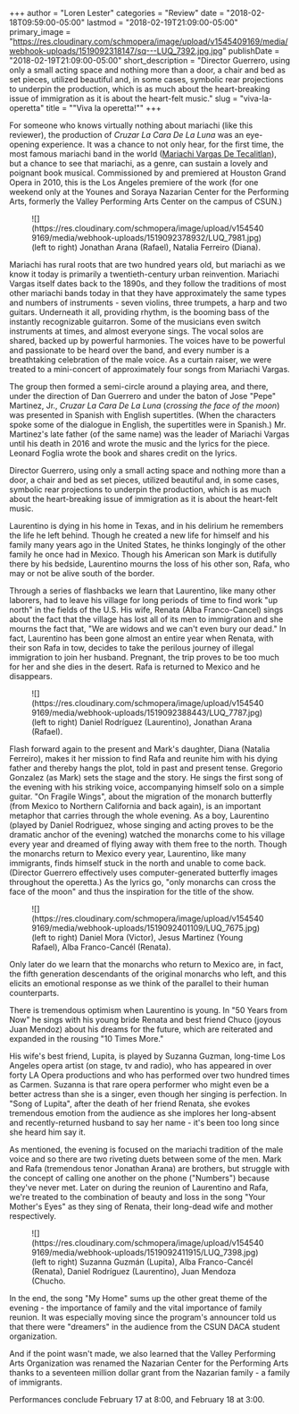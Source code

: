 +++
author = "Loren Lester"
categories = "Review"
date = "2018-02-18T09:59:00-05:00"
lastmod = "2018-02-19T21:09:00-05:00"
primary_image = "https://res.cloudinary.com/schmopera/image/upload/v1545409169/media/webhook-uploads/1519092318147/sq---LUQ_7392.jpg.jpg"
publishDate = "2018-02-19T21:09:00-05:00"
short_description = "Director Guerrero, using only a small acting space and nothing more than a door, a chair and bed as set pieces, utilized beautiful and, in some cases, symbolic rear projections to underpin the production, which is as much about the heart-breaking issue of immigration as it is about the heart-felt music."
slug = "viva-la-operetta"
title = "&quot;Viva la operetta!&quot;"
+++

For someone who knows virtually nothing about mariachi (like this reviewer), the production of *Cruzar La Cara De La Luna* was an eye-opening experience. It was a chance to not only hear, for the first time, the most famous mariachi band in the world ([Mariachi Vargas De Tecalitlan](https://www.youtube.com/watch?v=8NWSWg7c0Ec)), but a chance to see that mariachi, as a genre, can sustain a lovely and poignant book musical. Commissioned by and premiered at Houston Grand Opera in 2010, this is the Los Angeles premiere of the work (for one weekend only at the Younes and Soraya Nazarian Center for the Performing Arts, formerly the Valley Performing Arts Center on the campus of CSUN.)

<figure data-type="image">
![](https://res.cloudinary.com/schmopera/image/upload/v1545409169/media/webhook-uploads/1519092378932/LUQ_7981.jpg)
<figcaption>(left to right) Jonathan Arana (Rafael), Natalia Ferreiro (Diana).</figcaption>
</figure>

Mariachi has rural roots that are two hundred years old, but mariachi as we know it today is primarily a twentieth-century urban reinvention. Mariachi Vargas itself dates back to the 1890s, and they follow the traditions of most other mariachi bands today in that they have approximately the same types and numbers of instruments - seven violins, three trumpets, a harp and two guitars. Underneath it all, providing rhythm, is the booming bass of the instantly recognizable guitarron. Some of the musicians even switch instruments at times, and almost everyone sings. The vocal solos are shared, backed up by powerful harmonies. The voices have to be powerful and passionate to be heard over the band, and every number is a breathtaking celebration of the male voice. As a curtain raiser, we were treated to a mini-concert of approximately four songs from Mariachi Vargas.

The group then formed a semi-circle around a playing area, and there, under the direction of Dan Guerrero and under the baton of Jose "Pepe" Martinez, Jr., *Cruzar La Cara De La Luna* (*crossing the face of the moon*) was presented in Spanish with English supertitles. (When the characters spoke some of the dialogue in English, the supertitles were in Spanish.) Mr. Martinez's late father (of the same name) was the leader of Mariachi Vargas until his death in 2016 and wrote the music and the lyrics for the piece. Leonard Foglia wrote the book and shares credit on the lyrics.

Director Guerrero, using only a small acting space and nothing more than a door, a chair and bed as set pieces, utilized beautiful and, in some cases, symbolic rear projections to underpin the production, which is as much about the heart-breaking issue of immigration as it is about the heart-felt music.

Laurentino is dying in his home in Texas, and in his delirium he remembers the life he left behind. Though he created a new life for himself and his family many years ago in the United States, he thinks longingly of the other family he once had in Mexico. Though his American son Mark is dutifully there by his bedside, Laurentino mourns the loss of his other son, Rafa, who may or not be alive south of the border.

Through a series of flashbacks we learn that Laurentino, like many other laborers, had to leave his village for long periods of time to find work "up north" in the fields of the U.S. His wife, Renata (Alba Franco-Cancel) sings about the fact that the village has lost all of its men to immigration and she mourns the fact that, "We are widows and we can't even bury our dead." In fact, Laurentino has been gone almost an entire year when Renata, with their son Rafa in tow, decides to take the perilous journey of illegal immigration to join her husband. Pregnant, the trip proves to be too much for her and she dies in the desert. Rafa is returned to Mexico and he disappears.

<figure data-type="image">
![](https://res.cloudinary.com/schmopera/image/upload/v1545409169/media/webhook-uploads/1519092388443/LUQ_7787.jpg)
<figcaption>(left to right) Daniel Rodríguez (Laurentino), Jonathan Arana (Rafael).</figcaption>
</figure>

Flash forward again to the present and Mark's daughter, Diana (Natalia Ferreiro), makes it her mission to find Rafa and reunite him with his dying father and thereby hangs the plot, told in past and present tense.
Gregorio Gonzalez (as Mark) sets the stage and the story. He sings the first song of the evening with his striking voice, accompanying himself solo on a simple guitar. "On Fragile Wings", about the migration of the monarch butterfly (from Mexico to Northern California and back again), is an important metaphor that carries through the whole evening. As a boy, Laurentino (played by Daniel Rodriguez, whose singing and acting proves to be the dramatic anchor of the evening) watched the monarchs come to his village every year and dreamed of flying away with them free to the north. Though the monarchs return to Mexico every year, Laurentino, like many immigrants, finds himself stuck in the north and unable to come back. (Director Guerrero effectively uses computer-generated butterfly images throughout the operetta.) As the lyrics go, "only monarchs can cross the face of the moon" and thus the inspiration for the title of the show.

<figure data-type="image">
![](https://res.cloudinary.com/schmopera/image/upload/v1545409169/media/webhook-uploads/1519092401109/LUQ_7675.jpg)
<figcaption>(left to right) Daniel Mora (Victor), Jesus Martinez (Young Rafael), Alba Franco-Cancél (Renata).</figcaption>
</figure>

Only later do we learn that the monarchs who return to Mexico are, in fact, the fifth generation descendants of the original monarchs who left, and this elicits an emotional response as we think of the parallel to their human counterparts.

There is tremendous optimism when Laurentino is young. In "50 Years from Now" he sings with his young bride Renata and best friend Chuco (joyous Juan Mendoz) about his dreams for the future, which are reiterated and expanded in the rousing "10 Times More."

His wife's best friend, Lupita, is played by Suzanna Guzman, long-time Los Angeles opera artist (on stage, tv and radio), who has appeared in over forty LA Opera productions and who has performed over two hundred times as Carmen. Suzanna is that rare opera performer who might even be a better actress than she is a singer, even though her singing is perfection. In "Song of Lupita", after the death of her friend Renata, she evokes tremendous emotion from the audience as she implores her long-absent and recently-returned husband to say her name - it's been too long since she heard him say it.

As mentioned, the evening is focused on the mariachi tradition of the male voice and so there are two riveting duets between some of the men. Mark and Rafa (tremendous tenor Jonathan Arana) are brothers, but struggle with the concept of calling one another on the phone ("Numbers") because they've never met. Later on during the reunion of Laurentino and Rafa, we're treated to the combination of beauty and loss in the song "Your Mother's Eyes" as they sing of Renata, their long-dead wife and mother respectively.

<figure data-type="image">
![](https://res.cloudinary.com/schmopera/image/upload/v1545409169/media/webhook-uploads/1519092411915/LUQ_7398.jpg)
<figcaption>(left to right) Suzanna Guzmán (Lupita), Alba Franco-Cancél (Renata), Daniel Rodríguez (Laurentino), Juan Mendoza (Chucho.</figcaption>
</figure>

In the end, the song "My Home" sums up the other great theme of the evening - the importance of family and the vital importance of family reunion. It was especially moving since the program's announcer told us that there were "dreamers" in the audience from the CSUN DACA student organization.

And if the point wasn't made, we also learned that the Valley Performing Arts Organization was renamed the Nazarian Center for the Performing Arts thanks to a seventeen million dollar grant from the Nazarian family - a family of immigrants.

Performances conclude February 17 at 8:00, and February 18 at 3:00.
